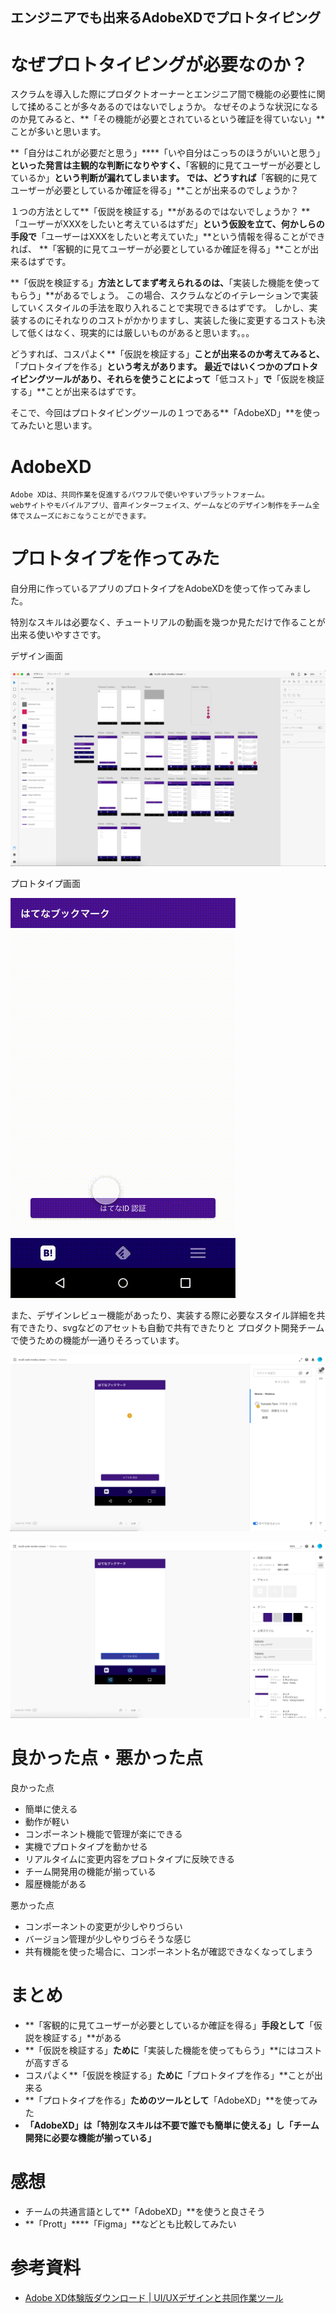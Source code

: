 エンジニアでも出来るAdobeXDでプロトタイピング
-----

# なぜプロトタイピングが必要なのか？
スクラムを導入した際にプロダクトオーナーとエンジニア間で機能の必要性に関して揉めることが多々あるのではないでしょうか。
なぜそのような状況になるのか見てみると、**「その機能が必要とされているという確証を得ていない」**ことが多いと思います。

**「自分はこれが必要だと思う」****「いや自分はこっちのほうがいいと思う」**といった発言は主観的な判断になりやすく、**「客観的に見てユーザーが必要としているか」**という判断が漏れてしまいます。
では、どうすれば**「客観的に見てユーザーが必要としているか確証を得る」**ことが出来るのでしょうか？

１つの方法として**「仮説を検証する」**があるのではないでしょうか？
**「ユーザーがXXXをしたいと考えているはずだ」**という仮設を立て、何かしらの手段で**「ユーザーはXXXをしたいと考えていた」**という情報を得ることができれば、
**「客観的に見てユーザーが必要としているか確証を得る」**ことが出来るはずです。

**「仮説を検証する」**方法としてまず考えられるのは、**「実装した機能を使ってもらう」**があるでしょう。
この場合、スクラムなどのイテレーションで実装していくスタイルの手法を取り入れることで実現できるはずです。
しかし、実装するのにそれなりのコストがかかりますし、実装した後に変更するコストも決して低くはなく、現実的には厳しいものがあると思います。。。

どうすれば、コスパよく**「仮説を検証する」**ことが出来るのか考えてみると、**「プロトタイプを作る」**という考えがあります。
最近ではいくつかのプロトタイピングツールがあり、それらを使うことによって**「低コスト」**で**「仮説を検証する」**ことが出来るはずです。

そこで、今回はプロトタイピングツールの１つである**「AdobeXD」**を使ってみたいと思います。

# AdobeXD
```
Adobe XDは、共同作業を促進するパワフルで使いやすいプラットフォーム。
webサイトやモバイルアプリ、音声インターフェイス、ゲームなどのデザイン制作をチーム全体でスムーズにおこなうことができます。 
```

# プロトタイプを作ってみた

自分用に作っているアプリのプロトタイプをAdobeXDを使って作ってみました。

特別なスキルは必要なく、チュートリアルの動画を幾つか見ただけで作ることが出来る使いやすさです。

デザイン画面

![](images/adobexd_home.png)

プロトタイプ画面

![](images/adobexd_prorotype.gif)


また、デザインレビュー機能があったり、実装する際に必要なスタイル詳細を共有できたり、svgなどのアセットも自動で共有できたりと
プロダクト開発チームで使うための機能が一通りそろっています。

![](images/adobexd_comment.png)

![](images/adobexd_code.png)

# 良かった点・悪かった点
良かった点

- 簡単に使える
- 動作が軽い
- コンポーネント機能で管理が楽にできる
- 実機でプロトタイプを動かせる
- リアルタイムに変更内容をプロトタイプに反映できる
- チーム開発用の機能が揃っている
- 履歴機能がある

悪かった点

- コンポーネントの変更が少しやりづらい
- バージョン管理が少しやりづらそうな感じ
- 共有機能を使った場合に、コンポーネント名が確認できなくなってしまう

# まとめ
- **「客観的に見てユーザーが必要としているか確証を得る」**手段として**「仮説を検証する」**がある
- **「仮説を検証する」**ために**「実装した機能を使ってもらう」**にはコストが高すぎる
- コスパよく**「仮説を検証する」**ために**「プロトタイプを作る」**ことが出来る
- **「プロトタイプを作る」**ためのツールとして**「AdobeXD」**を使ってみた
- **「AdobeXD」**は**「特別なスキルは不要で誰でも簡単に使える」**し**「チーム開発に必要な機能が揃っている」**

# 感想
- チームの共通言語として**「AdobeXD」**を使うと良さそう
- **「Prott」****「Figma」**などとも比較してみたい

# 参考資料
- [Adobe XD体験版ダウンロード | UI/UXデザインと共同作業ツール](https://www.adobe.com/jp/products/xd.html)